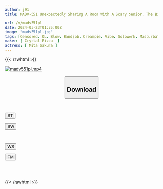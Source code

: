 ```yaml
---
author: j91
title: MADV-551 Unexpectedly Sharing A Room With A Scary Senior. The Big-breasted, Big-butted Company Slave Senior Has A Way To Relieve Stress That She Can't Tell Anyone About. She's A Slut In See-through Tights, Sakura Mita.

url: /v/madv551pl
date: 2024-03-23T01:55:00Z
image: "madv551pl.jpg"
tags: [Censored, OL, Blow, Handjob, Creampie, Vibe, Solowork, Masturbation, Pantyhose, Cunnilingus, Big Tits, Titty Fuck, Cowgirl, Facials, Finger Fuck, Slut, Facesitting, Female Boss, Back	]
maker: [ Crystal Eizou  ]
actress: [ Mita Sakura ]
---
```



{{< rawhtml >}}

<div class="video" data-videoid="OoJKx6wWJlcZlqa">
    <a href="javascript:;">
        <img src="/v/madv551pl/madv551pl.jpg" width="WIDTH" height="HEIGHT" alt="madv551pl.mp4" loading="lazy">
    </a>
</div>

<script type="text/javascript" src="https://j91.asia/asset/on-demand-st.js"></script>

<br>
  <link rel="stylesheet" href="https://j91.asia/asset/bs5.css">
  
  <center>
  <button class="btn btn-primary" type="button" data-bs-toggle="collapse" data-bs-target=".multi-collapse" aria-expanded="false" aria-controls="multiCollapseExample1 multiCollapseExample2"><h2>Download</h2></button></center>
</p>
<div class="row">
  <div class="col">
    <div class="collapse multi-collapse" id="multiCollapseExample1">
      <div class="card card-body">
	      	      <br>
<div class="buttons">  
<p><a href="https://streamtape.to/v/OoJKx6wWJlcZlqa" target="_blank"><button class="btn-hover color-3"><i class="fa fa-download"></i> ST</button></a></p>
<p><a href="https://asnwish.com/eqtqk1d6vr46" target="_blank"><button class="btn-hover color-2"><i class="fa fa-download"></i> SW</button></a></p></div>
    </div>
  </div>
</div>
  <div class="col">
    <div class="collapse multi-collapse" id="multiCollapseExample2">
      <div class="card card-body">
	      <br>
<div class="buttons">
<p><a href="javascript:;"><button class="btn-hover color-9"><i class="fa fa-download"></i> WS</button></a></p>
<p><a href="javascript:;"><button class="btn-hover color-8"><i class="fa fa-download"></i> FM</button></a></p></div>
<br><br>
      </div>
    </div>
  </div>
</div>

{{< /rawhtml >}}